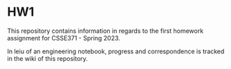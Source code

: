 # HW1

This repository contains information in regards to the first homework assignment for CSSE371 - Spring 2023.

In leiu of an engineering notebook, progress and correspondence is tracked in the wiki of this repository.